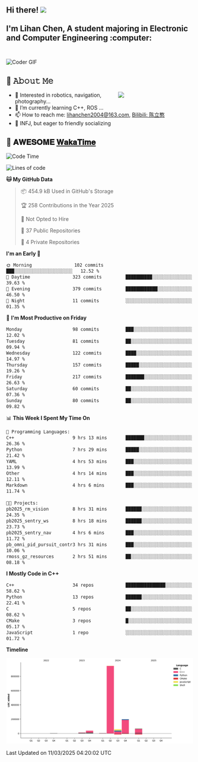 <h2 align="left">
 <abc>
  <br>Hi there! <img src="https://user-images.githubusercontent.com/42378118/110234147-e3259600-7f4e-11eb-95be-0c4047144dea.gif" width="30"><br>
  <br> I'm Lihan Chen, A student majoring in Electronic and Computer Engineering :computer:<br>
  <br>
 </abc>
</h2>

<img align="center" src="https://media.giphy.com/media/SWoSkN6DxTszqIKEqv/giphy.gif" alt="Coder GIF" width="500">

## :book: 𝙰𝚋𝚘𝚞𝚝 𝙼𝚎

<img align="right" width="40%" src="https://github-readme-stats.vercel.app/api?username=LihanChen2004&show_icons=true&icon_color=CE1D2D&text_color=718096&bg_color=ffffff&hide_title=true" />

- 🌟 Interested in robotics, navigation, photography...
- 🌱 I’m currently learning C++, ROS ... 
- 📫 How to reach me: lihanchen2004@163.com, [Bilibili: 陈立憨](https://space.bilibili.com/170786212)
- 👯 INFJ, but eager to friendly socializing

## 📜 𝐀𝐖𝐄𝐒𝐎𝐌𝐄 [𝐖𝐚𝐤𝐚𝐓𝐢𝐦𝐞](https://github.com/anmol098/waka-readme-stats)

<!--START_SECTION:waka-->
![Code Time](http://img.shields.io/badge/Code%20Time-916%20hrs%2059%20mins-blue)

![Lines of code](https://img.shields.io/badge/From%20Hello%20World%20I%27ve%20Written-1.3%20million%20lines%20of%20code-blue)

**🐱 My GitHub Data** 

> 📦 454.9 kB Used in GitHub's Storage 
 > 
> 🏆 258 Contributions in the Year 2025
 > 
> 🚫 Not Opted to Hire
 > 
> 📜 37 Public Repositories 
 > 
> 🔑 4 Private Repositories 
 > 
**I'm an Early 🐤** 

```text
🌞 Morning                102 commits         ███░░░░░░░░░░░░░░░░░░░░░░   12.52 % 
🌆 Daytime                323 commits         ██████████░░░░░░░░░░░░░░░   39.63 % 
🌃 Evening                379 commits         ████████████░░░░░░░░░░░░░   46.50 % 
🌙 Night                  11 commits          ░░░░░░░░░░░░░░░░░░░░░░░░░   01.35 % 
```
📅 **I'm Most Productive on Friday** 

```text
Monday                   98 commits          ███░░░░░░░░░░░░░░░░░░░░░░   12.02 % 
Tuesday                  81 commits          ██░░░░░░░░░░░░░░░░░░░░░░░   09.94 % 
Wednesday                122 commits         ████░░░░░░░░░░░░░░░░░░░░░   14.97 % 
Thursday                 157 commits         █████░░░░░░░░░░░░░░░░░░░░   19.26 % 
Friday                   217 commits         ███████░░░░░░░░░░░░░░░░░░   26.63 % 
Saturday                 60 commits          ██░░░░░░░░░░░░░░░░░░░░░░░   07.36 % 
Sunday                   80 commits          ██░░░░░░░░░░░░░░░░░░░░░░░   09.82 % 
```


📊 **This Week I Spent My Time On** 

```text
💬 Programming Languages: 
C++                      9 hrs 13 mins       ███████░░░░░░░░░░░░░░░░░░   26.36 % 
Python                   7 hrs 29 mins       █████░░░░░░░░░░░░░░░░░░░░   21.42 % 
YAML                     4 hrs 53 mins       ███░░░░░░░░░░░░░░░░░░░░░░   13.99 % 
Other                    4 hrs 14 mins       ███░░░░░░░░░░░░░░░░░░░░░░   12.11 % 
Markdown                 4 hrs 6 mins        ███░░░░░░░░░░░░░░░░░░░░░░   11.74 % 

🐱‍💻 Projects: 
pb2025_rm_vision         8 hrs 31 mins       ██████░░░░░░░░░░░░░░░░░░░   24.35 % 
pb2025_sentry_ws         8 hrs 18 mins       ██████░░░░░░░░░░░░░░░░░░░   23.73 % 
pb2025_sentry_nav        4 hrs 6 mins        ███░░░░░░░░░░░░░░░░░░░░░░   11.72 % 
pb_omni_pid_pursuit_contr3 hrs 31 mins       ███░░░░░░░░░░░░░░░░░░░░░░   10.06 % 
rmoss_gz_resources       2 hrs 51 mins       ██░░░░░░░░░░░░░░░░░░░░░░░   08.18 % 
```

**I Mostly Code in C++** 

```text
C++                      34 repos            ███████████████░░░░░░░░░░   58.62 % 
Python                   13 repos            ██████░░░░░░░░░░░░░░░░░░░   22.41 % 
C                        5 repos             ██░░░░░░░░░░░░░░░░░░░░░░░   08.62 % 
CMake                    3 repos             █░░░░░░░░░░░░░░░░░░░░░░░░   05.17 % 
JavaScript               1 repo              ░░░░░░░░░░░░░░░░░░░░░░░░░   01.72 % 
```



**Timeline**

![Lines of Code chart](https://raw.githubusercontent.com/LihanChen2004/LihanChen2004/main/assets/bar_graph.png)


 Last Updated on 11/03/2025 04:20:02 UTC
<!--END_SECTION:waka-->

<!--
**LihanChen2004/LihanChen2004** is a ✨ _special_ ✨ repository because its `README.md` (this file) appears on your GitHub profile.

Here are some ideas to get you started:

- 🔭 I’m currently working on ...
- 🌱 I’m currently learning ...
- 👯 I’m looking to collaborate on ...
- 🤔 I’m looking for help with ...
- 💬 Ask me about ...
- 📫 How to reach me: ...
- 😄 Pronouns: ...
- ⚡ Fun fact: ...
-->

